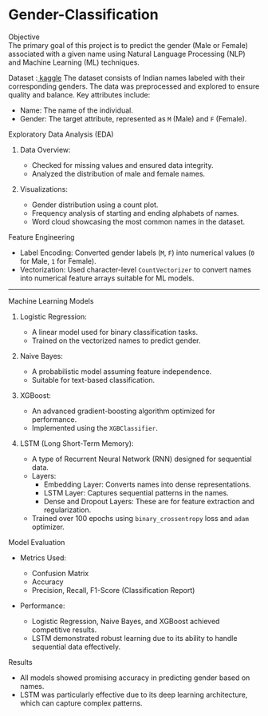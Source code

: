 # Gender-Classification

Objective  
The primary goal of this project is to predict the gender (Male or Female) associated with a given name using Natural Language Processing (NLP) and Machine Learning (ML) techniques.


Dataset :[ kaggle](https://www.kaggle.com/datasets/ananysharma/indian-names-dataset)
The dataset consists of Indian names labeled with their corresponding genders. The data was preprocessed and explored to ensure quality and balance. Key attributes include:  
- Name: The name of the individual.  
- Gender: The target attribute, represented as `M` (Male) and `F` (Female).  

Exploratory Data Analysis (EDA)  
1. Data Overview:  
   - Checked for missing values and ensured data integrity.  
   - Analyzed the distribution of male and female names.  

2. Visualizations:  
   - Gender distribution using a count plot.  
   - Frequency analysis of starting and ending alphabets of names.  
   - Word cloud showcasing the most common names in the dataset.  


Feature Engineering  
- Label Encoding: Converted gender labels (`M`, `F`) into numerical values (`0` for Male, `1` for Female).  
- Vectorization: Used character-level `CountVectorizer` to convert names into numerical feature arrays suitable for ML models.  

---

Machine Learning Models  
1. Logistic Regression:  
   - A linear model used for binary classification tasks.  
   - Trained on the vectorized names to predict gender.  

2. Naive Bayes:  
   - A probabilistic model assuming feature independence.  
   - Suitable for text-based classification.  

3. XGBoost:  
   - An advanced gradient-boosting algorithm optimized for performance.  
   - Implemented using the `XGBClassifier`.  

4. LSTM (Long Short-Term Memory):  
   - A type of Recurrent Neural Network (RNN) designed for sequential data.  
   - Layers:  
     - Embedding Layer: Converts names into dense representations.  
     - LSTM Layer: Captures sequential patterns in the names.  
     - Dense and Dropout Layers: These are for feature extraction and regularization.  
   - Trained over 100 epochs using `binary_crossentropy` loss and `adam` optimizer.  

Model Evaluation 
- Metrics Used:  
   - Confusion Matrix  
   - Accuracy  
   - Precision, Recall, F1-Score (Classification Report)  

- Performance:  
   - Logistic Regression, Naive Bayes, and XGBoost achieved competitive results.  
   - LSTM demonstrated robust learning due to its ability to handle sequential data effectively.  

Results  
- All models showed promising accuracy in predicting gender based on names.  
- LSTM was particularly effective due to its deep learning architecture, which can capture complex patterns.

